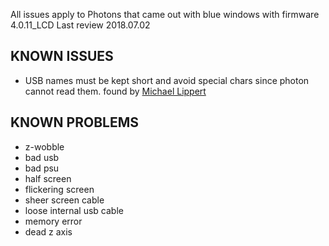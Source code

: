 All issues apply to Photons that came out with blue windows with firmware 4.0.11_LCD
Last review 2018.07.02

## KNOWN ISSUES

- USB names must be kept short and avoid special chars since photon cannot read them. found by [Michael Lippert](https://www.facebook.com/groups/AnycubicPhoton/permalink/1370647173079921/)

## KNOWN PROBLEMS

- z-wobble
- bad usb
- bad psu 
- half screen
- flickering screen
- sheer screen cable
- loose internal usb cable
- memory error
- dead z axis
